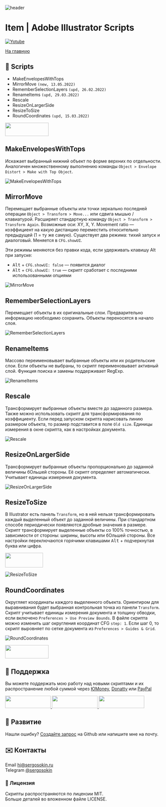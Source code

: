 ![header](https://i.ibb.co/mF018gV/emblem.png)
# Item | Adobe Illustrator Scripts

[![Yotube](https://img.shields.io/badge/-YouTube%20Channel-FF0000.svg)](https://www.youtube.com/c/SergOsokinArt/videos)

[На главную](../README.ru.md)

## 📜 Scripts
* MakeEnvelopesWithTops
* MirrorMove `(new, 13.05.2022)`
* RememberSelectionLayers `(upd, 26.02.2022)`
* RenameItems `(upd, 29.03.2022)`
* Rescale
* ResizeOnLargerSide
* ResizeToSize
* RoundCoordinates `(upd, 15.03.2022)`

<a href="https://bit.ly/2M0j95N">
  <img width="140" height="43" src="https://i.ibb.co/Wp39Brs/download-ru.png">
</a>  

## MakeEnvelopesWithTops

Искажает выбранный нижний объект по форме верхних по отдельности. Аналогичен множественному выполнению команды `Object > Envelope Distort > Make with Top Object`.

![MakeEnvelopesWithTops](https://i.ibb.co/N24Lmy7/Make-Envelopes-With-Tops.gif)


## MirrorMove

Перемещает выбранные объекты или точки зеркально последней операции `Object > Transform > Move...` или сдвига мышью / клавиатурой. Расширяет стандартную команду `Object > Transform > Transform Again`. Возможные оси: XY, X, Y. Movement ratio — коэффициент на какую дистанцию переместить относительно предыдущей (1 = ту же самую). Существует два режима: тихий запуск и диалоговый. Меняется в `CFG.showUI`.   

Эти режимы меняются без правки кода, если удерживать клавишу Alt при запуске:

* <kbd>Alt</kbd> + `CFG.showUI: false` — появится диалог
* <kbd>Alt</kbd> + `CFG.showUI: true` — скрипт сработает с последними использованными опциями

![MirrorMove](https://i.ibb.co/vDPYtQC/Mirror-Move.gif) 

## RememberSelectionLayers

Перемещает объекты в их оригинальные слои. Предварительно информацию необходимо сохранить. Объекты переносятся в начало слоя.

![RememberSelectionLayers](https://i.ibb.co/SJq5rj9/Remember-Selection-Layers.gif)

## RenameItems

Массово переименовывает выбранные объекты или их родительские слои. Если объекты не выбраны, то скрипт переименовывает активный слой. Функция поиска и замены поддерживает RegExp.       

![RenameItems](https://i.ibb.co/9T8TfQv/rename-items.gif)

## Rescale

Трансформирует выбранные объекты вместе до заданного размера. Также можно использовать скрипт для трансформирования по коэффициенту. Если перед запуском скрипта нарисовать линию размером объекта, то размер подставится в поле `Old size`. Единицы измерения в окне скрипта, как в настройках документа.      

![Rescale](https://i.ibb.co/gDj142f/demo-Rescale.gif)

## ResizeOnLargerSide

Трансформирует выбранные объекты пропорционально до заданной величины бОльшей стороны. Её скрипт определяет автоматически. Учитывает единицы измерения документа.  

![ResizeOnLargerSide](https://i.ibb.co/1bSj1kC/Resize-On-Larger-Side.gif)

## ResizeToSize

В Illustrator есть панель `Transform`, но в ней нельзя трансформировать каждый выделенный объект до заданной величины. При стандартном способе периодически появляются дробные значения в размере. Скрипт трансформирует выделенные объекты со 100% точностью, в зависимости от стороны: ширины, высоты или бОльшей стороны. Все настройки переключаются горячими клавишами <kbd>Alt</kbd> + подчеркнутая буква или цифра.      

<a href="https://youtu.be/PN3dAf6rac8">
  <img width="122" height="47" src="https://i.ibb.co/02CqYYR/youtube-badge-ru.png">
</a>

![ResizeToSize](https://i.ibb.co/FxPGDM2/demo-Resize-To-Size.gif)

## RoundCoordinates

Округляет координаты каждого выделенного объекта. Ориентиром для выравнивания будет выбранная контрольная точка из панели `Transform`. Скрипт учитывает единицы измерения документа и толщину обводки, если включено `Preferences > Use Preview Bounds`. В файле скрипта можно изменить шаг округления координат CFG `step: 1`. Если шаг 0, то скрипт выровняет по сетке документа из `Preferences > Guides & Grid`.

![RoundCoordinates](https://i.ibb.co/3y0WpzC/Round-Coordinates.gif)

<a href="https://bit.ly/2M0j95N">
  <img width="140" height="43" src="https://i.ibb.co/Wp39Brs/download-ru.png">
</a> 

## 💸 Поддержка
Вы можете поддержать мою работу над новыми скриптами и их распространение любой суммой через [ЮMoney], [Donatty] или [PayPal]

[ЮMoney]: https://yoomoney.ru/to/410011149615582
[Donatty]: https://donatty.com/sergosokin
[PayPal]: https://paypal.me/osokin/5usd

<a href="https://yoomoney.ru/to/410011149615582">
  <img width="147" height="40" src="https://i.ibb.co/448NHjM/yoomoney-badge.png" >
</a>

<a href="https://donatty.com/sergosokin">
  <img width="147" height="40" src="https://i.ibb.co/p2Qj9Fr/donatty-badge.png" >
</a>

<a href="https://paypal.me/osokin/3usd">
  <img width="147" height="40" src="https://i.ibb.co/Z8Wd8Sn/paypal-badge.png" >
</a>

## 🤝 Развитие

Нашли ошибку? [Создайте запрос](https://github.com/creold/illustrator-scripts/issues) на Github или напишите мне на почту.

## ✉️ Контакты
Email <hi@sergosokin.ru>  
Telegram [@sergosokin](https://t.me/sergosokin)

### 📝 Лицензия

Скрипты распространяются по лицензии MIT.   
Больше деталей во вложенном файле LICENSE.